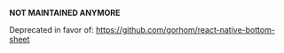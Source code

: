 **NOT MAINTAINED ANYMORE**

Deprecated in favor of: https://github.com/gorhom/react-native-bottom-sheet
